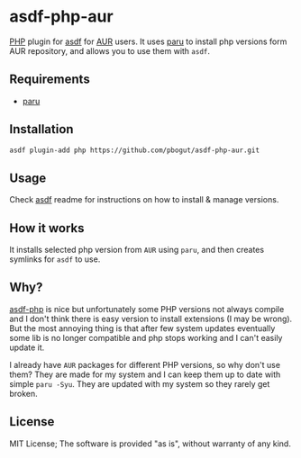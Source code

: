 # asdf-php-aur

[PHP](https://www.php.net) plugin for [asdf](https://github.com/asdf-vm/asdf) for [AUR](https://aur.archlinux.org/) users.
It uses [paru](https://github.com/Morganamilo/paru) to install php versions form AUR repository, and allows you to use them with `asdf`.

## Requirements

 - [paru](https://github.com/Morganamilo/paru)

## Installation

```bash
asdf plugin-add php https://github.com/pbogut/asdf-php-aur.git
```

## Usage

Check [asdf](https://github.com/asdf-vm/asdf) readme for instructions on how to
install & manage versions.

## How it works

It installs selected php version from `AUR` using `paru`, and then creates symlinks for `asdf` to use. 

## Why?

[asdf-php](https://github.com/asdf-community/asdf-php) is nice but unfortunately some PHP versions not always compile and I don't think there is easy version to install extensions (I may be wrong). But the most annoying thing is that after few system updates eventually some lib is no longer compatible and php stops working and I can't easily update it.

I already have `AUR` packages for different PHP versions, so why don't use them? They are made for my system and I can keep them up to date with simple `paru -Syu`. They are updated with my system so they rarely get broken.

## License

MIT License;
The software is provided "as is", without warranty of any kind.
